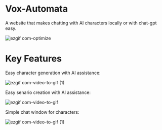 # Vox-Automata

A website that makes chatting with AI characters locally or with chat-gpt easy.

![ezgif com-optimize](https://github.com/jediknight813/Vox-Automata/assets/17935336/a12b880e-4d97-4ae0-836c-4de1211dc56e)


# Key Features

Easy character generation with AI assistance:

![ezgif com-video-to-gif (1)](https://github.com/jediknight813/Vox-Automata/assets/17935336/b96406f4-ed65-42a8-8a6b-a1c6527cc44e)


Easy senario creation with AI assistance:

![ezgif com-video-to-gif](https://github.com/jediknight813/Vox-Automata/assets/17935336/34b85f7f-263f-4749-b0f8-878573bf53ab)


Simple chat window for characters:

![ezgif com-video-to-gif (1)](https://github.com/jediknight813/Vox-Automata/assets/17935336/07a0207e-e6ef-4a8e-8229-7035d35c34d6)


